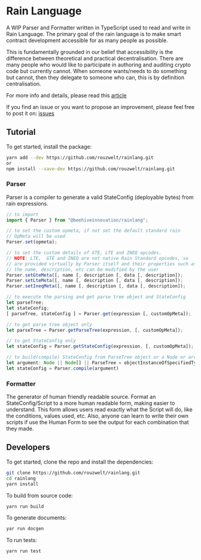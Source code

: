 # **Rain Language**
A WIP Parser and Formatter written in TypeScript used to read and write in Rain Language.
The primary goal of the rain language is to make smart contract development accessible for as many people as possible.

This is fundamentally grounded in our belief that accessibility is the difference between theoretical and practical decentralisation. There are many people who would like to participate in authoring and auditing crypto code but currently cannot. When someone wants/needs to do something but cannot, then they delegate to someone who can, this is by definition centralisation.

For more info and details, please read this [article](https://hackmd.io/@REJeq0MuTUiqnjx9w5SsUA/HJj9s-nfi#Rainlang-has-a-spectrum-of-representations-from-concise-gtexplicit)

If you find an issue or you want to propose an improvement, please feel free to post it on: [issues](https://github.com/rouzwelt/rainlang/issues)


## **Tutorial**
To get started, install the package:
```bash
yarn add --dev https://github.com/rouzwelt/rainlang.git
or
npm install --save-dev https://github.com/rouzwelt/rainlang.git
```


### **Parser**
Parser is a compiler to generate a valid StateConfig (deployable bytes) from rain expressions.
```typescript
// to import
import { Parser } from "@beehiveinnovation/rainlang";

// to set the custom opmeta, if not set the default standard rain
// OpMeta will be used
Parser.set(opmeta);

// to set the custom details of GTE, LTE and INEQ opcodes.
// NOTE: LTE,  GTE and INEQ are not native Rain Standard opcodes, so
// are provided virtually by Parser itself and their properties such as
// the name, description, etc can be modified by the user
Parser.setGteMeta([, name [, description [, data [, description]);
Parser.setLteMeta([, name [, description [, data [, description]);
Parser.setIneqMeta([, name [, description [, data [, description]);

// to execute the parsing and get parse tree object and StateConfig
let parseTree;
let stateConfig;
[ parseTree, stateConfig ] = Parser.get(expression [, customOpMeta]);

// to get parse tree object only
let parseTree = Parser.getParseTree(expression, [, customOpMeta]);

// to get StateConfig only
let stateConfig = Parser.getStateConfig(expression, [, customOpMeta]);

// to build(compile) StateConfig from ParseTree object or a Node or array of Node
let argument: Node || Node[] || ParseTree = objectInstanceOfSpecifiedType;
let stateConfig = Parser.compile(argument)
```


### **Formatter**
The generator of human friendly readable source.
Format an StateConfig/Script to a more human readable form, making easier to understand. This form allows users read exactly
what the Script will do, like the conditions, values used, etc. Also, anyone can learn to write their own scripts
if use the Human Form to see the output for each combination that they made.


## **Developers**
To get started, clone the repo and install the dependencies:
```bash
git clone https://github.com/rouzwelt/rainlang.git
cd rainlang
yarn install
```


To build from source code:
```bash
yarn run build
```


To generate documents:
```bash
yar run docgen
```


To run tests:
```bash
yarn run test
```
